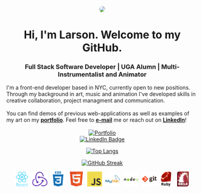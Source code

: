 <div id="header" align="center" style="border-radius: 20px;">
  <img src="https://media0.giphy.com/media/XQGlctNfJ5UeQ/giphy.gif?cid=ecf05e47a307ep2jnk6m222rqq1qrvwvt7s0n29hazi3mqzk&rid=giphy.gif&ct=g" width="200" style="border-radius: 20px;">
  <h1 style="text-align: center;">
    Hi, I'm Larson. Welcome to my GitHub.
  </h1>
</div>

<h3 align="center">Full Stack Software Developer | UGA Alumn | Multi-Instrumentalist and Animator</h3>
I'm a front-end developer based in NYC, currently open to new positions. Through my background in art, music and animation I've developed skills in creative collaboration, project managment and communication. <br></br>You can find demos of previous web-applications as well as examples of my art on my <a href="http://www.larsoncollier.com/"><b>portfolio</b></a>. Feel free to <a href="mailto:collierlarson@gmail.com"><b>e-mail</b></a> me or reach out on <a href="https://www.linkedin.com/in/larson-collier/"><b>LinkedIn</b></a>!
<br></br>
<div align="center">
  <a href="http://www.larsoncollier.com/">
    <img alt="Portfolio" src="https://img.shields.io/badge/Browse-Portfolio-black?style=flat-square">
  </a>
</div>

<div align="center" id="badges">
  <a href="https://www.linkedin.com/in/larson-collier/">
    <img src="https://img.shields.io/badge/LinkedIn-blue?style=for-the-badge&logo=linkedin&logoColor=white" alt="LinkedIn Badge"/>
  </a>
</div>


<div align="center">


[![Top Langs](https://github-readme-stats.vercel.app/api/top-langs/?username=larswan&layout=compact&theme=vision-friendly-dark&count_private=true)](https://github.com/anuraghazra/github-readme-stats)

  
[![GitHub Streak](https://github-readme-streak-stats.herokuapp.com?user=larswan&theme=monokai)](https://git.io/streak-stats)

</div>

<div align="center">
  <img src="https://github.com/devicons/devicon/blob/master/icons/react/react-original-wordmark.svg" title="React" alt="React" width="40" height="40"/>&nbsp;
  <img src="https://github.com/devicons/devicon/blob/master/icons/redux/redux-original.svg" title="Redux" alt="Redux " width="40" height="40"/>&nbsp;
  <img src="https://github.com/devicons/devicon/blob/master/icons/css3/css3-plain-wordmark.svg"  title="CSS3" alt="CSS" width="40" height="40"/>&nbsp;
  <img src="https://github.com/devicons/devicon/blob/master/icons/html5/html5-original.svg" title="HTML5" alt="HTML" width="40" height="40"/>&nbsp;
  <img src="https://github.com/devicons/devicon/blob/master/icons/javascript/javascript-original.svg" title="JavaScript" alt="JavaScript" width="40" height="40"/>&nbsp;
  <img src="https://github.com/devicons/devicon/blob/master/icons/mysql/mysql-original-wordmark.svg" title="MySQL"  alt="MySQL" width="40" height="40"/>&nbsp;
  <img src="https://github.com/devicons/devicon/blob/master/icons/nodejs/nodejs-original-wordmark.svg" title="NodeJS" alt="NodeJS" width="40" height="40"/>&nbsp;
  <img src="https://github.com/devicons/devicon/blob/master/icons/git/git-original-wordmark.svg" title="Git" **alt="Git" width="40" height="40"/>
  <img src="https://github.com/devicons/devicon/blob/master/icons/ruby/ruby-original-wordmark.svg" title="Ruby" **alt="Ruby" width="40" height="40"/>
  <img src="https://github.com/devicons/devicon/blob/master/icons/rails/rails-original-wordmark.svg" title="Rails" **alt="Rails" width="40" height="40"/>
</div>


